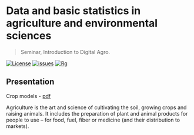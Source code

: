 # Data and basic statistics in agriculture and environmental sciences
> Seminar, Introduction to Digital Agro.

[![License](https://img.shields.io/github/license/EDSEL-skoltech/multi_objective_irrigation)](https://github.com/EDSEL-skoltech/multi_objective_irrigation/blob/main/LICENSE)
[![issues](https://img.shields.io/github/issues/EDSEL-skoltech/multi_objective_irrigation)](https://github.com/EDSEL-skoltech/multi_objective_irrigation/issues)
[![Rg](https://img.shields.io/badge/ResearchGate-Follow-green)](https://www.researchgate.net/project/Digital-Agro)




## Presentation

Crop models - [pdf](./Lecture_2_EDP_statistics.pdf)


Agriculture is the art and science of cultivating the soil, growing crops and raising animals. It
includes the preparation of plant and animal products for people to use – for food, fuel, fiber or
medicine (and their distribution to markets).